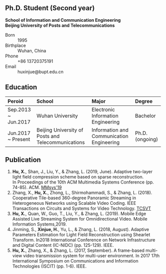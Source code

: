 ## Ph.D. Student (Second year)
 **School of Information and Communication Engineering** <br>
 **Beijing University of Posts and Telecommunications**

<dl>
<dt>Born</dt>
<dd>1995</dd>
<dt>Birthplace</dt>
<dd>Wuhan, China</dd>
<dt>Phone</dt>
<dd>+86 13720375191</dd>
<dt>Email</dt>
<dd>huxinjue@bupt.edu.cn</dd>
</dl>

## Education

|       Peroid              |      School       | Major | Degree |
|:--------------------------|:---------------------------|:--------------|:------------|
| Sep.2013 ~ Jun.2017 | Wuhan University  | Electronic Information Engineering | Bachelor |
| Jun.2017 ~ Present  | Beijing University of Posts and Telecommunications | Information and Communication Engineering  | Ph.D. (ongoing) |

## Publication
1.  **Hu, X.**, Shan, J., Liu, Y., & Zhang, L. (2019, June). Adaptive two-layer light field compression scheme based on sparse reconstruction. In Proceedings of the 10th ACM Multimedia Systems Conference (pp. 74-85). ACM. [MMsys'19](https://dl.acm.org/citation.cfm?id=3306228)
2.  Zhang, X., **Hu, X.**, Zhong, L., Shirmohammadi, S., & Zhang, L. (2018). Cooperative Tile-based 360-degree Panoramic Streaming in Heterogeneous Networks using Scalable Video Coding. IEEE Transactions on Circuits and Systems for Video Technology. [TCSVT](https://ieeexplore.ieee.org/abstract/document/8576614)
3.  **Hu, X.**, Quan, W., Guo, T., Liu, Y., & Zhang, L. (2019). Mobile Edge Assisted Live Streaming System for Omnidirectional Video. Mobile Information Systems,2019.
4.  Jinming, S., **Xinjue, H.**, Yu, L., & Zhang, L. (2018, August). Adaptive Parameters Estimation for Light Field Reconstruction using Shearlet Transform. In2018 International Conference on Network Infrastructure and Digital Content (IC-NIDC) (pp. 125-129). IEEE.
5.  **Hu, X.**, Zhang, X., & Zhang, L. (2017, September). A frame-based multi-view video transmission system for multi-user environment. In 2017 17th International Symposium on Communications and Information Technologies (ISCIT) (pp. 1-6). IEEE.